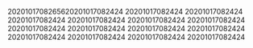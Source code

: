 2020101708265620201017082424
20201017082424
20201017082424
20201017082424
20201017082424
20201017082424
20201017082424
20201017082424
20201017082424
20201017082424
20201017082424
20201017082424
20201017082424
20201017082424
20201017082424
